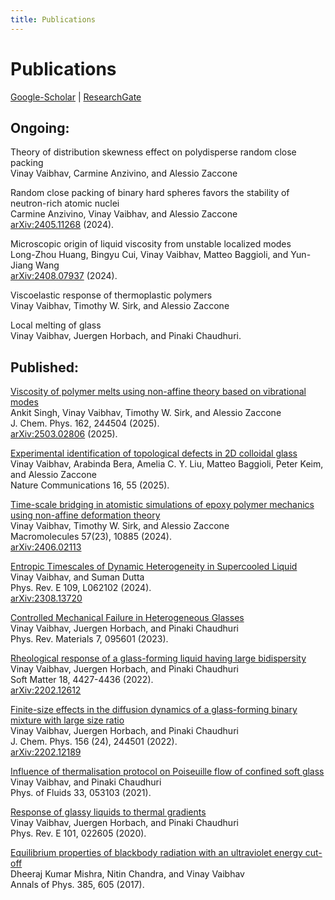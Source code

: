 ```yaml
---
title: Publications
---
```


# Publications  
[Google-Scholar](https://scholar.google.com/citations?user=AicxZvsAAAAJ&hl=hi&oi=ao) | [ResearchGate](https://www.researchgate.net/profile/Vinay_Vaibhav)  

## Ongoing:

Theory of distribution skewness effect on polydisperse random close packing  
Vinay Vaibhav, Carmine Anzivino, and Alessio Zaccone   

Random close packing of binary hard spheres favors the stability of neutron-rich atomic nuclei  
Carmine Anzivino, Vinay Vaibhav, and Alessio Zaccone  
[arXiv:2405.11268](https://arxiv.org/abs/2405.11268) (2024).

Microscopic origin of liquid viscosity from unstable localized modes  
Long-Zhou Huang, Bingyu Cui, Vinay Vaibhav, Matteo Baggioli, and Yun-Jiang Wang  
[arXiv:2408.07937](https://arxiv.org/abs/2408.07937) (2024).

Viscoelastic response of thermoplastic polymers  
Vinay Vaibhav, Timothy W. Sirk, and Alessio Zaccone 

Local melting of glass  
Vinay Vaibhav, Juergen Horbach, and Pinaki Chaudhuri.

## Published:

[Viscosity of polymer melts using non-affine theory based on vibrational modes](https://doi.org/10.1063/5.0272171)  
Ankit Singh, Vinay Vaibhav, Timothy W. Sirk, and Alessio Zaccone  
J. Chem. Phys. 162, 244504 (2025).  
[arXiv:2503.02806](https://arxiv.org/abs/2503.02806) (2025).

[Experimental identification of topological defects in 2D colloidal glass](https://rdcu.be/d5pSW)  
Vinay Vaibhav, Arabinda Bera, Amelia C. Y. Liu, Matteo Baggioli, Peter Keim, and Alessio Zaccone  
Nature Communications 16, 55 (2025).  

[Time-scale bridging in atomistic simulations of epoxy polymer mechanics using non-affine deformation theory](https://doi.org/10.1021/acs.macromol.4c01360)  
Vinay Vaibhav, Timothy W. Sirk, and Alessio Zaccone  
Macromolecules 57(23), 10885 (2024).  
[arXiv:2406.02113](https://arxiv.org/abs/2406.02113)

[Entropic Timescales of Dynamic Heterogeneity in Supercooled Liquid](https://doi.org/10.1103/PhysRevE.109.L062102)  
Vinay Vaibhav, and Suman Dutta  
Phys. Rev. E 109, L062102 (2024).  
[arXiv:2308.13720](https://arxiv.org/abs/2308.13720)

[Controlled Mechanical Failure in Heterogeneous Glasses](https://journals.aps.org/prmaterials/abstract/10.1103/PhysRevMaterials.7.095601)   
Vinay Vaibhav, Juergen Horbach, and Pinaki Chaudhuri  
Phys. Rev. Materials 7, 095601 (2023).

[Rheological response of a glass-forming liquid having large bidispersity](https://pubs.rsc.org/en/Content/ArticleLanding/2022/SM/D2SM00326K)  
Vinay Vaibhav, Juergen Horbach, and Pinaki Chaudhuri  
Soft Matter 18, 4427-4436 (2022).  
[arXiv:2202.12612](https://arxiv.org/abs/2202.12612)

[Finite-size effects in the diffusion dynamics of a glass-forming binary mixture with large size ratio](https://aip.scitation.org/doi/10.1063/5.0090330)  
Vinay Vaibhav, Juergen Horbach, and Pinaki Chaudhuri  
J. Chem. Phys. 156 (24), 244501 (2022).  
[arXiv:2202.12189](https://arxiv.org/abs/2202.12189)

[Influence of thermalisation protocol on Poiseuille flow of confined soft glass](https://aip.scitation.org/doi/pdf/10.1063/5.0045302)  
Vinay Vaibhav, and Pinaki Chaudhuri  
Phys. of Fluids 33, 053103 (2021).

[Response of glassy liquids to thermal gradients](https://journals.aps.org/pre/abstract/10.1103/PhysRevE.101.022605)  
Vinay Vaibhav, Juergen Horbach, and Pinaki Chaudhuri  
Phys. Rev. E 101, 022605 (2020).

[Equilibrium properties of blackbody radiation with an ultraviolet energy cut-off](https://doi.org/10.1016/j.aop.2017.08.004)  
Dheeraj Kumar Mishra, Nitin Chandra, and Vinay Vaibhav  
Annals of Phys. 385, 605 (2017).
